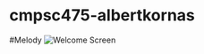 # cmpsc475-albertkornas

#Melody
![Welcome Screen](https://user-images.githubusercontent.com/26030830/99919639-af4e9980-2cec-11eb-807a-52b02a855900.jpg)
